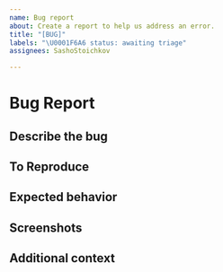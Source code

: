 ```yaml
---
name: Bug report
about: Create a report to help us address an error.
title: "[BUG]"
labels: "\U0001F6A6 status: awaiting triage"
assignees: SashoStoichkov

---
```


# Bug Report

## Describe the bug 
<!-- A clear and concise description of what the bug is. -->

## To Reproduce
<!--
    Steps to reproduce the behavior:
        1. Go to '...'
        2. Click on '....'
        3. Scroll down to '....'
        4. See error
-->

## Expected behavior
<!-- A clear and concise description of what you expected to happen. -->

## Screenshots
<!-- If applicable, add screenshots to help explain your problem. -->

## Additional context
<!-- Add any other context about the problem here. -->
